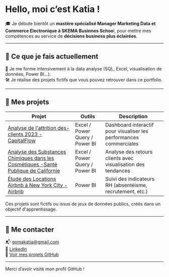 # Hello, moi c’est Katia !

🎓 Je débute bientôt un **mastère spécialisé Manager Marketing Data et Commerce Electronique à SKEMA Businnes Schoo**l, pour mettre mes compétences au service de **décisions business plus éclairées**.  

---

## 🚀 Ce que je fais actuellement

🔎 Je me forme intensivement à la data analyse (SQL, Excel, visualisation de données, Power BI...).    
🛠 Je réalise des projets fictifs que vous pouvez retrouver dans ce portfolio.

---

## 📁 Mes projets

| Projet | Outils | Description |
|--------|--------|-------------|
| [Analyse de l'attrition des-clients 2023 - CapitalFlow](https://github.com/KatiaG-data/CapitalFlow-Analyse-de-l-attrition-des-clients--2023) | Excel / Power Query / Power BI | Dashboard interactif pour visualiser les performances commerciales |
| [Analyse des Substances Chimiques dans les Cosmétiques -Santé Publique de Californie](https://github.com/KatiaG-data/Sante-Publique-de-Californie--Analyse-des-Substances-Chimiques-dans-les-Cosmetiques-) | Excel / Power Query / Power BI| Analyse des retours clients avec visualisation des tendances |
| [Étude des Locations Airbnb à New York City - Airbnb](https://github.com/KatiaG-data/dashboard-rh) | Power BI | Suivi des indicateurs RH (absentéisme, recrutement, etc.) |

Ces projets sont fictifs ou issus de jeux de données publics, créés dans un objectif d'apprentissage.



---


## 🤝 Me contacter

📬 [gomakatia@gmail.com](mailto:gomakatia@gmail.com)  
💼 [LinkedIn](https://www.linkedin.com/in/katia-profil/)  
📁 [Voir mes projets GitHub](https://github.com/KatiaG-data?tab=repositories)

---

Merci d’avoir visité mon profil GitHub !  
